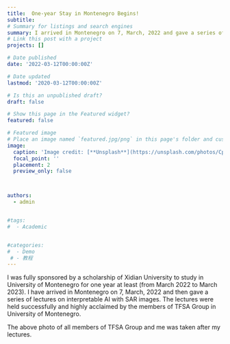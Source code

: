 ```yaml
---
title:  One-year Stay in Montenegro Begins!
subtitle: 
# Summary for listings and search engines
summary: I arrived in Montenegro on 7, March, 2022 and gave a series of lectures on interpretable AI with SAR images to the members of TFSA Group in University of Montenegro.
# Link this post with a project
projects: []

# Date published
date: '2022-03-12T00:00:00Z'

# Date updated
lastmod: '2020-03-12T00:00:00Z'

# Is this an unpublished draft?
draft: false

# Show this page in the Featured widget?
featured: false

# Featured image
# Place an image named `featured.jpg/png` in this page's folder and customize its options here.
image:
  caption: 'Image credit: [**Unsplash**](https://unsplash.com/photos/CpkOjOcXdUY)'
  focal_point: ''
  placement: 2
  preview_only: false



authors:
  - admin


#tags:
#  - Academic


#categories:
#  - Demo
 # - 教程
---
```



I was fully sponsored by a scholarship of Xidian University to study in University of Montenegro for one year at least (from March 2022 to March 2023). I have arrived
in Montenegro on 7, March, 2022 and then gave a series of lectures on interpretable AI with SAR images. The lectures were held successfully and highly acclaimed by the 
members of TFSA Group in University of Montenegro. 

The above photo  of all members of TFSA Group and me was taken after my lectures.



